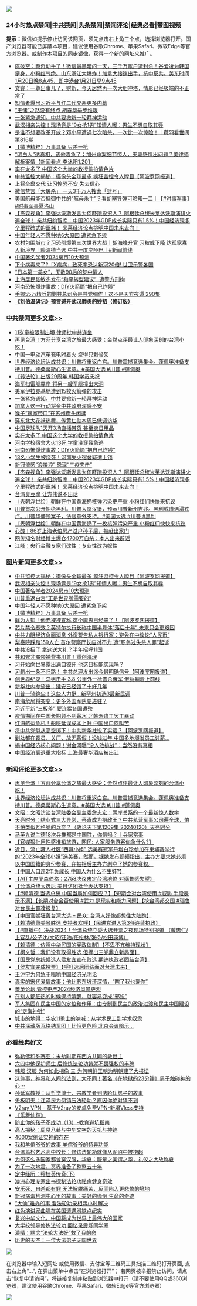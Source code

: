 ![](https://raw.githubusercontent.com/jsvpn/jsproxy/dev/64photo/fqnews-qr.jpg)

<div id="tt">
<h3>24小时热点禁闻|<a href="#%E4%B8%AD%E5%85%B1%E7%A6%81%E9%97%BB%E6%9B%B4%E5%A4%9A%E6%96%87%E7%AB%A0">中共禁闻</a>|<a href="#%E5%9B%BE%E7%89%87%E6%96%B0%E9%97%BB%E6%9B%B4%E5%A4%9A%E6%96%87%E7%AB%A0">头条禁闻</a>|<a href="#%E6%96%B0%E9%97%BB%E8%AF%84%E8%AE%BA%E6%9B%B4%E5%A4%9A%E6%96%87%E7%AB%A0">禁闻评论|<a href="#%E5%BF%85%E7%9C%8B%E7%BB%8F%E5%85%B8%E5%A5%BD%E6%96%87">经典必看</a>|<a href="https://fan1.xyz/3" target="_blank">带图视频</a></h3>
<div><b>提示：</b>微信如提示停止访问该网页，须先点击右上角三个点，选择浏览器打开。国产浏览器可能已屏蔽本项目，建议使用谷歌Chrome、苹果Safari、微软Edge等官方浏览器。或<a href="%E5%88%B6%E4%BD%9Cgit%E7%A6%81%E9%97%BB%E9%95%9C%E5%83%8F.md">制作本项目的同步镜像</a>，获得一个新的网址来推广。</div>
<ul>

<li><a href="/sohnews/20240121/1990600.md">陈破空：蔡奇动手了！微信最黑暗的一天，三千万账户遭封杀！谷爱凌为韩国挺身，小粉红气绝。山东浙江大爆炸！加拿大接连出手，抗中反共。美东时间1月20日晚8点45、即中港台1月21日早9点45</a></li>
<li><a href="/sohnews/20240121/1990634.md">文睿：一尊出事儿了，财新，今天居然再一次大胆冲塔，情形已经极端的不正常了</a></li>
<li><a href="/baitai/20240121/1990779.md">知情者爆出习近平与红二代交恶更多内幕</a></li>
<li><a href="/sohnews/20240121/1990622.md">“王储”之路没有终点 胡春华举步维艰</a></li>
<li><a href="/cbnews/20240121/1990655.md">一张紧急通知，中共要掀新一轮拜神运动</a></li>
<li><a href="/topimagenews/20240121/1990644.md">武汉相亲失控！现场竟是“9女抢1男”知情人曝：男生不想自取其辱</a></li>
<li><a href="/sohnews/20240121/1990615.md">是谁不想要改革开放？邓小平遭遇七次暗杀，一次比一次惊险！｜薇羽看世间 第816期</a></li>
<li><a href="/topimagenews/20240121/1990640.md">【微博精粹】万事具备 只差一枪</a></li>
<li><a href="/sohnews/20240121/1990612.md">“明白人”透真相，该他着急了；加州命案细节惊人，夫妻感情出问题？美律师解析案情【新闻看点 李沐阳1.20】</a></li>
<li><a href="/cbnews/20240121/1990650.md">实在太多了 中国这个大学的教授偷拍情色片</a></li>
<li><a href="/topimagenews/20240121/1990645.md">中共监控大揭秘：摄像头全球最多 疯狂监控令人瞠目【阿波罗网报道】</a></li>
<li><a href="/baitai/20240121/1990780.md">上将全盘交代 让习惶恐不安 失去信心</a></li>
<li><a href="/ccpdope/20240121/1990792.md">微信禁言「大屠杀」 一天3千万人搜索「封号」</a></li>
<li><a href="/sohnews/20240121/1990633.md">美国航母能否抵御中共的“航母杀手”？看胡塞导弹可略知一二｜【#时事军事】#时事军事夏洛山</a></li>
<li><a href="/comments/20240121/1990617.md">【杰森视角】李强达沃斯发言为何吓跑投资人？ 阿根廷总统米莱达沃斯演讲火遍全球！ 亲共纽约智库：中国2023年GDP成长实际只有1.5%！中国经济现多个里程碑式的噩耗！ 米莱经济论点挑明中国未来去向！</a></li>
<li><a href="/topimagenews/20240121/1990641.md">中国年轻人不愿种地6大原因 遭紧急下架</a></li>
<li><a href="/sohnews/20240121/1990619.md">农村包围城市？习恐引爆第三次世界大战｜胡海峰升官 习权威下降 达孤家寡人新境界｜赖清德当选 中共一度变哑巴｜#新闻前线</a></li>
<li><a href="/topimagenews/20240121/1990643.md">中国著名学者2024房市10大预测</a></li>
<li><a href="/baitai/20240122/1990893.md">下个病毒来了?「X疾病」致死率恐达新冠20倍! 世卫示警各国</a></li>
<li><a href="/yule/20240121/1990760.md">“日本第一美女”，无数90后的梦中情人</a></li>
<li><a href="/headline/20240122/1990887.md">上海居民张敏杰发布“和平转型建议”  遭警方刑拘</a></li>
<li><a href="/cbnews/20240121/1990648.md">河南恐怖爆炸事故：DIY火箭筒“把自己炸残”</a></li>
<li><a href="/sohnews/20240121/1990608.md">手握55万精兵的剿共总司令是共党细作！这不是天方夜谭 290集</a></li>
<li><b><a href="/comments/20200207/1272816.md" target="_blank">《刘伯温碑记》预言避开武汉肺炎的妙招（修订版）</a></b></li>
</ul>
</div>

<div class="catlist">
<h3><a href="/cbnews/" target="_blank">中共禁闻</a><span><a href="/cbnews/" target="_blank" rel="nofollow">更多文章>></a></span></h3>
<ul>
<li><a href="/cbnews/20240122/1990894.md" target="_blank">11岁童被限制出境 律师批中共连坐</a></li>
<li><a href="/comments/20240122/1990883.md" target="_blank">再见台湾！方菲分享台湾之旅最大感受；金然点评最让人印象深刻的台湾小吃！</a></li>
<li><a href="/cbnews/20240122/1990882.md" target="_blank">中国一电动汽车充电时着火 烧得只剩骨架</a></li>
<li><a href="/comments/20240121/1990856.md" target="_blank">世界经济论坛达成共识：川普将重返白宫。川普震撼竞选集会。蓬佩奥准备支持川普。德桑蒂斯心生退意。#美国大选 #川普 #蓬佩奥</a></li>
<li><a href="/cbnews/20240121/1990787.md" target="_blank">《转法轮》出版29周年 韩国学员庆祝</a></li>
<li><a href="/cbnews/20240121/1990657.md" target="_blank">海军扫雷舰靠岸 将另一艘军舰撞出大洞</a></li>
<li><a href="/cbnews/20240121/1990656.md" target="_blank">美军伊拉克基地遭到15枚火箭弹的攻击</a></li>
<li><a href="/cbnews/20240121/1990655.md" target="_blank">一张紧急通知，中共要掀新一轮拜神运动</a></li>
<li><a href="/cbnews/20240121/1990654.md" target="_blank">加拿大这一行动将令中共政府深感不安</a></li>
<li><a href="/cbnews/20240121/1990653.md" target="_blank">猴子“拖家带口”在苏州街头闲逛</a></li>
<li><a href="/cbnews/20240121/1990652.md" target="_blank">穿东北大花袄热舞，传黄仁勋本周已低调访华</a></li>
<li><a href="/cbnews/20240121/1990651.md" target="_blank">中国足球队1天开3场直播带货 甚至卖日用品</a></li>
<li><a href="/cbnews/20240121/1990650.md" target="_blank">实在太多了 中国这个大学的教授偷拍情色片</a></li>
<li><a href="/cbnews/20240121/1990649.md" target="_blank">河南学校宿舍大火13死 学童没穿鞋急逃</a></li>
<li><a href="/cbnews/20240121/1990648.md" target="_blank">河南恐怖爆炸事故：DIY火箭筒“把自己炸残”</a></li>
<li><a href="/cbnews/20240121/1990647.md" target="_blank">13名小学生被烧死！河南失火宿舍疑遭上锁</a></li>
<li><a href="/cbnews/20240121/1990646.md" target="_blank">新冠流感“浪接浪” 恐现“三疫夹击”</a></li>
<li><a href="/comments/20240121/1990617.md" target="_blank">【杰森视角】李强达沃斯发言为何吓跑投资人？ 阿根廷总统米莱达沃斯演讲火遍全球！ 亲共纽约智库：中国2023年GDP成长实际只有1.5%！中国经济现多个里程碑式的噩耗！ 米莱经济论点挑明中国未来去向！</a></li>
<li><a href="/comments/20240121/1990607.md" target="_blank">台湾臭豆腐 让方伟说不出话</a></li>
<li><a href="/cbnews/20240120/1990538.md" target="_blank">〖兲朝浮世绘〗朝鲜在中国黄海扔核弹污染更严重 小粉红们快快来抗议</a></li>
<li><a href="/comments/20240120/1990502.md" target="_blank">川普首次公开拒绝黑利。川普大厦汉堡，预示川普新州吉兆。黑利或遭遇滑铁卢。川普华盛顿案子，法官意外支持。#美国大选 #川普 #黑利</a></li>
<li><a href="/cbnews/20240120/1990407.md" target="_blank">〖兲朝浮世绘〗朝鲜在中国黄海扔了一枚核弹污染严重 小粉红们快快来抗议</a></li>
<li><a href="/cbnews/20240120/1990330.md" target="_blank">心酸！86岁上海老伯房产过户孙子后，被赶出家门</a></li>
<li><a href="/cbnews/20240120/1990329.md" target="_blank">网传知名财经博主爆仓4700万自杀：本人出来辟谣</a></li>
<li><a href="/cbnews/20240120/1990303.md" target="_blank">江峰：央行金融专家们改性：专业性改为奴性</a></li>

</ul>
</div>
<div class="catlist">
<h3><a href="/topimagenews/" target="_blank">图片新闻</a><span><a href="/topimagenews/" target="_blank" rel="nofollow">更多文章>></a></span></h3>
<ul>
<li><a href="/topimagenews/20240121/1990645.md" target="_blank">中共监控大揭秘：摄像头全球最多 疯狂监控令人瞠目【阿波罗网报道】</a></li>
<li><a href="/topimagenews/20240121/1990644.md" target="_blank">武汉相亲失控！现场竟是“9女抢1男”知情人曝：男生不想自取其辱</a></li>
<li><a href="/topimagenews/20240121/1990643.md" target="_blank">中国著名学者2024房市10大预测</a></li>
<li><a href="/topimagenews/20240121/1990642.md" target="_blank">川普重返白宫“正是世界所需要的”</a></li>
<li><a href="/topimagenews/20240121/1990641.md" target="_blank">中国年轻人不愿种地6大原因 遭紧急下架</a></li>
<li><a href="/topimagenews/20240121/1990640.md" target="_blank">【微博精粹】万事具备 只差一枪</a></li>
<li><a href="/topimagenews/20240120/1990466.md" target="_blank">鲜为人知！他赤裸裸宣称 这个魔鬼已经来了！【阿波罗网报道】</a></li>
<li><a href="/topimagenews/20240120/1990455.md" target="_blank">芯片禁令奏效？英特尔执行长称中国半导体“落后十年” 未来只会更艰困</a></li>
<li><a href="/topimagenews/20240120/1990451.md" target="_blank">中共力阻经济负面消息 外资警告私人银行家：避免在中谈论“人民币”</a></li>
<li><a href="/topimagenews/20240120/1990450.md" target="_blank">梨泰院踩踏159人亡 首尔警察厅长应对不力 遭“职务过失杀人罪”起诉</a></li>
<li><a href="/topimagenews/20240120/1990366.md" target="_blank">中共没招了 拿这送大礼？半年招呼11国</a></li>
<li><a href="/topimagenews/20240120/1990347.md" target="_blank">共和党非裔领袖背书川普！重创海理</a></li>
<li><a href="/topimagenews/20240120/1990346.md" target="_blank">习开始向世界露出满口獠牙 他这目标能实现吗？</a></li>
<li><a href="/topimagenews/20240120/1990306.md" target="_blank">习趟出一条不归路！ 中共总理发出迄今最明确信号【阿波罗网报道】</a></li>
<li><a href="/topimagenews/20240120/1990282.md" target="_blank">创世界纪录！乌狙击手 3.8 公里外一枪击杀俄军 俄兵躺着上前线</a></li>
<li><a href="/topimagenews/20240120/1990281.md" target="_blank">新华社内参流出：延安已经饿了十好几年</a></li>
<li><a href="/topimagenews/20240120/1990259.md" target="_blank">川普一骑绝尘！这些人力挺…新罕州初选3最新民调</a></li>
<li><a href="/topimagenews/20240120/1990243.md" target="_blank">南海危局将突变：更多外国军队要进驻？</a></li>
<li><a href="/topimagenews/20240120/1990241.md" target="_blank">习近平新“三板斧” 要连累各国遭殃</a></li>
<li><a href="/topimagenews/20240120/1990146.md" target="_blank">疫情期间在中国长期领不到薪水 北韩派遣工罢工暴动</a></li>
<li><a href="/topimagenews/20240120/1990145.md" target="_blank">红海航运危机！船班延误成本上升 中国出口商叫苦</a></li>
<li><a href="/topimagenews/20240119/1990003.md" target="_blank">将中共党魁从高空掷下！中共新华社说了实话？【阿波罗网报道】</a></li>
<li><a href="/topimagenews/20240119/1989985.md" target="_blank">到处都在裁员、关厂、放无薪假！没钱过年 中国多地爆发员工讨薪&#8230;</a></li>
<li><a href="/topimagenews/20240119/1989984.md" target="_blank">揭中国经济核心问题！谢金河曝“没人敢挑战”：当然没有真相</a></li>
<li><a href="/topimagenews/20240119/1989910.md" target="_blank">中国经济衰退重大指标 上海最奢华酒店被出让</a></li>

</ul>
</div>
<div class="catlist">
<h3><a href="/comments/" target="_blank">新闻评论</a><span><a href="/comments/" target="_blank" rel="nofollow">更多文章>></a></span></h3>
<ul>
<li><a href="/comments/20240122/1990883.md" target="_blank">再见台湾！方菲分享台湾之旅最大感受；金然点评最让人印象深刻的台湾小吃！</a></li>
<li><a href="/comments/20240121/1990856.md" target="_blank">世界经济论坛达成共识：川普将重返白宫。川普震撼竞选集会。蓬佩奥准备支持川普。德桑蒂斯心生退意。#美国大选 #川普 #蓬佩奥</a></li>
<li><a href="/comments/20240121/1990839.md" target="_blank">文昭：文昭访谈台湾陆委会副主委詹志宏：两岸关系的一个最新惊人数字</a></li>
<li><a href="/comments/20240121/1990838.md" target="_blank">天亮时分：结业式三大异常，蔡奇成为摄政王？中共私营军事公司遍全球，怕不怕类似瓦格纳的兵变？（政论天下第1209集 20240120）天亮时分</a></li>
<li><a href="/comments/20240121/1990833.md" target="_blank">马英九说兰德18次兵推都是中国胜，你信吗？｜兵家常事</a></li>
<li><a href="/comments/20240121/1990832.md" target="_blank">【官媒狠批用性感推销旅游，网民: 人家服务游客你急什么?】</a></li>
<li><a href="/comments/20240121/1990831.md" target="_blank">近日，流亡藏人社区“西藏小姐” 选美赛冠军丹增白珍参加在柬埔寨举行的“2023年全球小姐”选美赛，然而，据她发布视频指出，主办方要求她必须以中国国籍的身份参赛，在被拒后主办方剥夺了她的参赛权。</a></li>
<li><a href="/comments/20240121/1990830.md" target="_blank">【中国人口连2年负成长 中国人为什么不生娃?】</a></li>
<li><a href="/comments/20240121/1990829.md" target="_blank">【AIT主席罗森伯格：2758决议未定台湾地位 对瑙鲁感失望】</a></li>
<li><a href="/comments/20240121/1990828.md" target="_blank">【台湾总统大选后 美日访团抵台表达支持】</a></li>
<li><a href="/comments/20240121/1990827.md" target="_blank">【#赖清德 当选总统 中国当局如何回应？】【短期会对台湾使用 #威胁 手段表示不满】【长期对台会否使用 #武力 是现实和能力问题】【挖台湾邦交国 #瑙鲁 对台民主霸凌报复】</a></li>
<li><a href="/comments/20240121/1990826.md" target="_blank">【中国官媒狂轰台湾大选 &#8211; 民众: 台湾人好像都想往大陆跑】</a></li>
<li><a href="/comments/20240121/1990825.md" target="_blank">【赖清德萧美琴胜选 支持者欢呼】【民进党进入第3任连续执政】</a></li>
<li><a href="/comments/20240121/1990824.md" target="_blank">【#直播中】决战2024！台湾总统立委大选开票之夜现场特别报道 （戴忠仁/上官乱/公子沈/文昭/汪浩/任松林/张伦/松田康博）</a></li>
<li><a href="/comments/20240121/1990823.md" target="_blank">【赖清德：依照中华民国的宪政体制】【不卑不亢维持现状】</a></li>
<li><a href="/comments/20240121/1990822.md" target="_blank">【柯文哲：我们没有取得胜选 但撑出三党鼎立新局面】</a></li>
<li><a href="/comments/20240121/1990821.md" target="_blank">【国民党总统候选人侯友宜宣布败选 期许执政者团结台湾】</a></li>
<li><a href="/comments/20240121/1990820.md" target="_blank">【侯友宜完成投票】【呼吁选后团结面对台湾未来】</a></li>
<li><a href="/comments/20240121/1990735.md" target="_blank">王沪宁为何急于唱响中国经济光明论</a></li>
<li><a href="/comments/20240121/1990733.md" target="_blank">真实的宋代爱情故事：他比苏东坡还深情，“瞎了我也爱你”</a></li>
<li><a href="/comments/20240121/1990702.md" target="_blank">菁英论坛:管控更严2024经济风暴更烈</a></li>
<li><a href="/comments/20240121/1990701.md" target="_blank">在别人都狂热的时候保持清醒，就容易变成“邪说”</a></li>
<li><a href="/comments/20240121/1990700.md" target="_blank">军人集团在民主中国的定位和作用：由专制到民主的政治过渡和民主中国建设的“定海神针”</a></li>
<li><a href="/comments/20240121/1990699.md" target="_blank">城市的地得：华农11勇士的呐喊：从学术民工到学术奴隶</a></li>
<li><a href="/comments/20240121/1990698.md" target="_blank">中共深藏版瓦格纳军团！比俄更危险 北京会议暗示…</a></li>

</ul>
</div>

<div class="catlist">
<h3>必看经典好文</h3>
<ul>
<li><a href="/tculture/20200911/132247.md" target="_blank">弥勒佛和弥赛亚：末劫时期东西方共同的救世主</a></li>
<li><a href="/comments/20200926/1403542.md" target="_blank">六四中他保护师生 后修炼法轮功铸就不畏强权的丰碑</a></li>
<li><a href="/bannedvideo/20220328/1710971.md" target="_blank">韩服 汉服 为何如此相像 三 为何朝鲜王朝为明朝建了大报坛</a></li>
<li><a href="/comments/20220722/1761738.md" target="_blank">这件事，神界和人间的法则，大不同！著名《在地狱的23分钟》男子触碰神的心⋯</a></li>
<li><a href="/comments/20210629/1576797.md" target="_blank">孙延军教授：从哲学博士、宗教学者到法轮功弟子的故事</a></li>
<li><a href="/comments/20220531/1739728.md" target="_blank">矢板明夫：江泽民为何镇压法轮功？原因你绝对猜不到</a></li>
<li><a href="/comments/20210402/1257608.md" target="_blank">V2ray VPN &#8211; 基于V2ray的安卓免费VPN-新增Vless支持</a></li>
<li><a href="/comments/20200527/783191.md" target="_blank">《乐舞仙踪》</a></li>
<li><a href="/comments/20230930/1940691.md" target="_blank">防止你的孩子不成功（13）-教育避坑指南</a></li>
<li><a href="/aomi/history/20170924/831575.md" target="_blank">高人揭秘：周易八卦与中华文字的天机与神迹</a></li>
<li><a href="/lifebaike/20201113/1430218.md" target="_blank">4000案例证实神的存在</a></li>
<li><a href="/tculture/20200917/1398046.md" target="_blank">我和羊倌爷爷的故事 羊倌爷爷的特异功能</a></li>
<li><a href="/cbnews/20220707/1755000.md" target="_blank">台湾茑松艺术高中校长：修炼法轮功就像从泥沼中被捞起</a></li>
<li><a href="/comments/20220726/1762946.md" target="_blank">为何这么多国家都曾穿汉服，华夏：服章之美谓之华，礼仪之大故称夏</a></li>
<li><a href="/cbnews/20200309/948043.md" target="_blank">为了一次地震，冥界准备了整整五十年</a></li>
<li><a href="/tculture/xiulian/20151108/468739.md" target="_blank">定中经历：穆桂英传奇(下)</a></li>
<li><a href="/comments/20230226/1853388.md" target="_blank">澳洲心理专家出书探秘法轮功祛病健身奇效</a></li>
<li><a href="/topimagenews/20180409/925880.md" target="_blank">安乐死、自杀都有罪 无法解脱痛苦，反而陷入更悲惨的境地</a></li>
<li><a href="/cbnews/20210421/1530674.md" target="_blank">新冠病毒检测中心里的故事：美好的缘份 生命的奇迹</a></li>
<li><a href="/cbnews/20210428/1535533.md" target="_blank">“大仙”难办的事  看法轮功录相两小时解决</a></li>
<li><a href="/lishi/20140517/664349.md" target="_blank">红色演讲家曲啸在美国遭遇滑铁卢纪实</a></li>
<li><a href="/comments/20220924/485408.md" target="_blank">复兴中华文化，中国将成为世界上最伟大的国家</a></li>
<li><a href="/cbnews/20210517/1548104.md" target="_blank">大学校领导修炼法轮功 回忆录震烁同学圈</a></li>
<li><a href="/comments/20210312/1502968.md" target="_blank">潘晴：默念“法轮大法好”救了我的命</a></li>
<li><a href="/tculture/20121025/73067.md" target="_blank">历史的天空：一位大法弟子天国世界</a></li>

</ul>
</div>

![](https://raw.githubusercontent.com/jsvpn/jsproxy/dev/64photo/fqnews-qr.jpg)

在浏览器中输入短网址 或使用微信、支付宝等二维码工具扫描二维码打开页面, 点击右上角"...", 在弹出菜单中点击“在浏览器打开”； 若网页被举报禁止访问，请点击“恢复申请访问”，将链接复制并粘贴到浏览器中打开（请不要使用QQ或360浏览器，建议使用谷歌Chrome、苹果Safari、微软Edge等官方浏览器）

![](https://raw.githubusercontent.com/jsvpn/jsproxy/dev/64photo/wx.jpg)